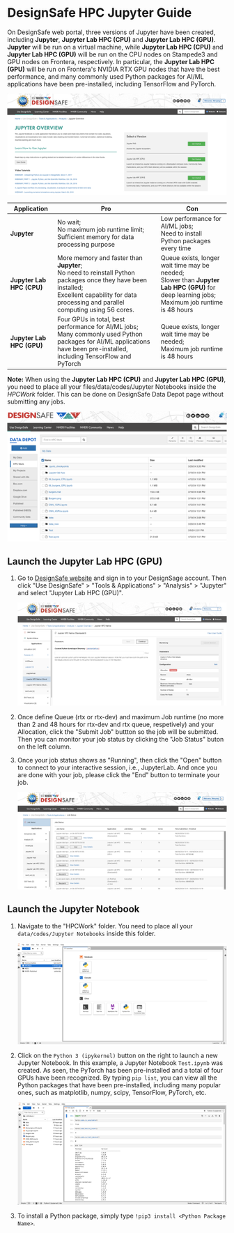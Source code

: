 # DesignSafe HPC Jupyter Guide

On DesignSafe web portal, three versions of Jupyter have been created, including **Jupyter**, **Jupyter Lab HPC (CPU)** and **Jupyter Lab HPC (GPU)**. **Jupyter** will be run on a virtual machine, while **Jupyter Lab HPC (CPU)** and **Jupyter Lab HPC (GPU)** will be run on the CPU nodes on Stampede3 and GPU nodes on Frontera, respectively. In particular, the **Jupyter Lab HPC (GPU)** will be run on Frontera's NVIDIA RTX GPU nodes that have the best performance, and many commonly used Python packages for AI/ML applications have been pre-installed, including TensorFlow and PyTorch.

   ![DS Jupyter](imgs/DSJupyter_new.png)

| Application | Pro | Con |
| --- | - | - |
| **Jupyter** | No wait; <br>No maximum job runtime limit; <br>Sufficient memory for data processing purpose | Low performance for AI/ML jobs; <br>Need to install Python packages every time |
| **Jupyter Lab HPC (CPU)** | More memory and faster than **Jupyter**; <br>No need to reinstall Python packages once they have been installed; <br>Excellent capability for data processing and parallel computing using 56 cores. | Queue exists, longer wait time may be needed; <br>Slower than **Jupyter Lab HPC (GPU)** for deep learning jobs; <br>Maximum job runtime is 48 hours | 
| **Jupyter Lab HPC (GPU)** | Four GPUs in total, best performance for AI/ML jobs; <br> Many commonly used Python packages for AI/ML applications have been pre-installed, including TensorFlow and PyTorch | Queue exists, longer wait time may be needed; <br>Maximum job runtime is 48 hours | 

**Note:** When using the **Jupyter Lab HPC (CPU)** and **Jupyter Lab HPC (GPU)**, you need to place all your files/data/codes/Jupyter Notebooks inside the *HPCWork* folder. This can be done on DesignSafe Data Depot page without submitting any jobs.

   ![JupyterLab](imgs/HPCWork.png)

## Launch the Jupyter Lab HPC (GPU)

1. Go to [DesignSafe website](https://www.designsafe-ci.org) and sign in to your DesignSage account. Then click "Use DesignSafe" > "Tools & Applications" > "Analysis" > "Jupyter" and select "Jupyter Lab HPC (GPU)".

    ![DesignSafe Portal](imgs/DesignSafe_Portal_new.png)

2. Once define Queue (rtx or rtx-dev) and maximum Job runtime (no more than 2 and 48 hours for rtx-dev and rtx queue, respetively) and your Allocation, click the "Submit Job" buttton so the job will be submitted. Then you can monitor your job status by clicking the "Job Status" buton on the left column.

3. Once your job status shows as "Running", then click the "Open" button to connect to your interactive session, i.e., JupyterLab. And once you are done with your job, please click the "End" button to terminate your job.

    ![Job Status](imgs/Job_status_new.png)


## Launch the Jupyter Notebook

1. Navigate to the "HPCWork" folder. You need to place all your `data/codes/Jupyter Notebooks` inside this folder. 

    ![JupyterLab](imgs/JupyterLab.png)

2. Click on the `Python 3 (ipykernel)` button on the right to launch a new Jupyter Notebook. In this example, a Jupyter Notebook `Test.ipynb` was created. As seen, the PyTorch has been pre-installed and a total of four GPUs have been recognized. By typing `pip list`, you can view all the Python packages that have been pre-installed, including many popular ones, such as matplotlib, numpy, scipy, TensorFlow, PyTorch, etc.

    ![JupyterNotebook](imgs/JupyterNotebook.png)

3. To install a Python package, simply type `!pip3 install <Python Package Name>`.

